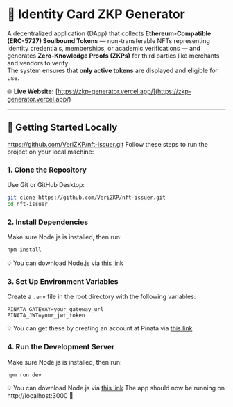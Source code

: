 # 🪪 Identity Card ZKP Generator

A decentralized application (DApp) that collects **Ethereum-Compatible (ERC-5727) Soulbound Tokens** — non-transferable NFTs representing identity credentials, memberships, or academic verifications — and generates **Zero-Knowledge Proofs (ZKPs)** for third parties like merchants and vendors to verify.  
The system ensures that **only active tokens** are displayed and eligible for use.

🌐 **Live Website:** [https://zkp-generator.vercel.app/](https://zkp-generator.vercel.app/)

---

## 🚀 Getting Started Locally
https://github.com/VeriZKP/nft-issuer.git
Follow these steps to run the project on your local machine:

### 1. Clone the Repository
Use Git or GitHub Desktop:
```bash
git clone https://github.com/VeriZKP/nft-issuer.git
cd nft-issuer
```

### 2. Install Dependencies
Make sure Node.js is installed, then run:
```bash
npm install
```
💡 You can download Node.js via [this link](https://nodejs.org/en/download) 

### 3. Set Up Environment Variables
Create a `.env` file in the root directory with the following variables:
```.env
PINATA_GATEWAY=your_gateway_url
PINATA_JWT=your_jwt_token
```
💡 You can get these by creating an account at Pinata via [this link](https://pinata.cloud/)

### 4. Run the Development Server
Make sure Node.js is installed, then run:
```bash
npm run dev
```
💡 You can download Node.js via [this link](https://nodejs.org/en/download) 
The app should now be running on http://localhost:3000 🚀
